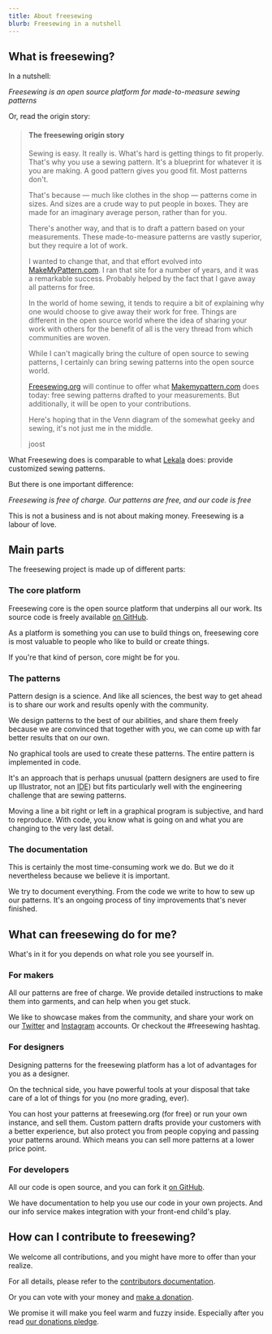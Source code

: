 ```yaml
---
title: About freesewing
blurb: Freesewing in a nutshell
---
```

## What is freesewing?

In a nutshell:

<p class="display-3"><em>Freesewing is an open source platform for made-to-measure sewing patterns</em></p>

Or, read the origin story:

<blockquote class="comment" markdown=1>
<h4>The freesewing origin story</h4>
Sewing is easy. It really is.
What's hard is getting things to fit properly.
That's why you use a sewing pattern.
It's a blueprint for whatever it is you are making.
A good pattern gives you good fit. Most patterns don't.

That's because &mdash; much like clothes in the shop &mdash; patterns come in sizes.
And sizes are a crude way to put people in boxes.
They are made for an imaginary average person, rather than for you.

There's another way, and that is to draft a pattern based on your measurements.
These made-to-measure patterns are vastly superior, but they require a lot of work.

I wanted to change that, and that effort evolved into
[MakeMyPattern.com](https://makemypattern.com/).
I ran that site for a number of years, and it was a remarkable success.
Probably helped by the fact that I gave away all patterns for free.

In the world of home sewing, it tends to require a bit of
explaining why one would choose to give away their work for free.
Things are different in the open source world where the idea of
sharing your work with others for the benefit of all is
the very thread from which communities are woven.

While I can't magically bring the culture of open source
to sewing patterns, I certainly can bring sewing patterns
into the open source world.

[Freesewing.org](https://freesewing.org/) will continue to offer what
[Makemypattern.com](https://makemypattern.com/) does today:
free sewing patterns drafted to your measurements.
But additionally, it will be open to your contributions.

Here's hoping that in the Venn diagram of the somewhat geeky and sewing,
it's not just me in the middle.

joost
</blockquote>

What Freesewing does is comparable to what
[Lekala](https://www.lekala.co/) does:
provide customized sewing patterns.

But there is one important difference:

<p class="display-3" markdown=1><em>Freesewing is free of charge. Our patterns are free, and our code is free</em></p>


This is not a business and is not about making money. Freesewing is a labour of love.

## Main parts
The freesewing project is made up of different parts:

### The core platform
Freesewing core is the open source platform that underpins all our work.
Its source code is freely available [on GitHub](https://github.com/freesewing).

As a platform is something you can use to build things on, freesewing core
is most valuable to people who like to build or create things.

If you're that kind of person, core might be for you.

### The patterns
Pattern design is a science. And like all sciences, the best way to get ahead
is to share our work and results openly with the community.

We design patterns to the best of our abilities, and share them freely because we
are convinced that together with you, we can come up with far better results that
on our own.

No graphical tools are used to create these patterns. The entire pattern is implemented in code.

It's an approach that is perhaps unusual (pattern designers are used to fire up Illustrator, not an
<abbr title="Integrated Development Environment">IDE</abbr>) but fits particularly well with
the engineering challenge that are sewing patterns.

Moving a line a bit right or left in a graphical program is subjective,
and hard to reproduce. With code, you know what is going on and what you are changing to the
very last detail.

### The documentation
This is certainly the most time-consuming work we do.
But we do it nevertheless because we believe it is important.

We try to document everything. From the code we write to how to sew up our patterns.
It's an ongoing process of tiny improvements that's never finished.

## What can freesewing do for me?

What's in it for you depends on what role you see yourself in.

### For makers

All our patterns are free of charge. We provide detailed instructions to make them into garments,
and can help when you get stuck.

We like to showcase makes from the community, and share your work on our
[Twitter](https://twitter.com/freesewing_org) and
[Instagram](https://www.instagram.com/freesewing_org/)
accounts. Or checkout the #freesewing hashtag.

### For designers

Designing patterns for the freesewing platform has a lot of advantages for you as a designer.

On the technical side, you have powerful tools at your disposal that take care of a lot
of things for you (no more grading, ever).

You can host your patterns at freesewing.org (for free) or run your own
instance, and sell them. Custom pattern drafts provide your customers
with a better experience, but also protect you from people copying and passing your
patterns around. Which means you can sell more patterns at a lower price point.

### For developers

All our code is open source, and you can fork it [on GitHub](https://github.com/freesewing).

We have documentation to help you use our code in your own projects.
And our info service makes integration with your front-end child's play.

## How can I contribute to freesewing?

We welcome all contributions, and you might have more to offer than your realize.

For all details, please refer to the [contributors documentation](/contribute).

Or you can vote with your money and [make a donation](/donate).

We promise it will make you feel warm and fuzzy inside. Especially after
you read [our donations pledge](/donate/pledge).


